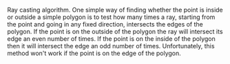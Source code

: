 Ray casting algorithm.
One simple way of finding whether the point is inside or outside a simple polygon is to test how many times a ray, 
starting from the point and going in any fixed direction, intersects the edges of the polygon.
If the point is on the outside of the polygon the ray will intersect its edge an even number of times. 
If the point is on the inside of the polygon then it will intersect the edge an odd number of times. 
Unfortunately, this method won't work if the point is on the edge of the polygon.
